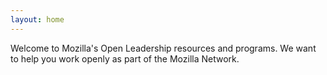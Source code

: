 ```yaml
---
layout: home
---
```


Welcome to Mozilla's Open Leadership resources and programs. We want to help you work openly as part of the Mozilla Network.